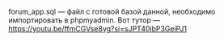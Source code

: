 forum_app.sql — файл с готовой базой данной, необходимо импортировать в phpmyadmin. Вот тутор — https://youtu.be/ffmCGVse8yg?si=sJPT40jbP3GeiPJ1
